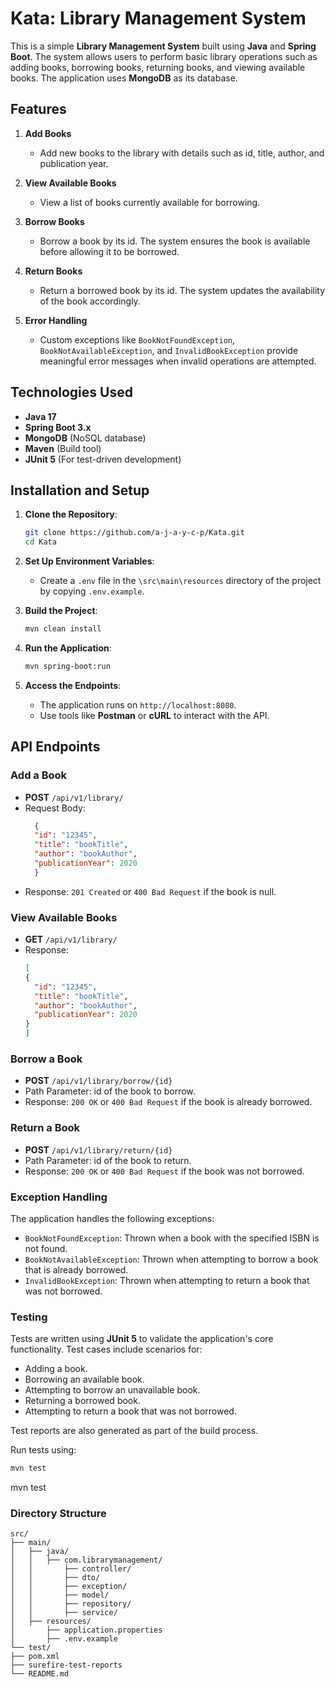 # Kata: Library Management System

This is a simple **Library Management System** built using **Java** and **Spring Boot**. The system allows users to perform basic library operations such as adding books, borrowing books, returning books, and viewing available books. The application uses **MongoDB** as its database.

## Features

1. **Add Books**
    - Add new books to the library with details such as id, title, author, and publication year.

2. **View Available Books**
    - View a list of books currently available for borrowing.

3. **Borrow Books**
    - Borrow a book by its id. The system ensures the book is available before allowing it to be borrowed.

4. **Return Books**
    - Return a borrowed book by its id. The system updates the availability of the book accordingly.

5. **Error Handling**
    - Custom exceptions like `BookNotFoundException`, `BookNotAvailableException`, and `InvalidBookException` provide meaningful error messages when invalid operations are attempted.

## Technologies Used

- **Java 17**
- **Spring Boot 3.x**
- **MongoDB** (NoSQL database)
- **Maven** (Build tool)
- **JUnit 5** (For test-driven development)

## Installation and Setup

1. **Clone the Repository**:
   ```bash
   git clone https://github.com/a-j-a-y-c-p/Kata.git
   cd Kata
   ```

2. **Set Up Environment Variables**:

   - Create a `.env` file in the `\src\main\resources` directory of the project by copying `.env.example`.

3. **Build the Project**:

    ```bash
    mvn clean install
   ```

4. **Run the Application**:

    ```bash
    mvn spring-boot:run
    ```

5. **Access the Endpoints**:

    - The application runs on `http://localhost:8080`.
    - Use tools like **Postman** or **cURL** to interact with the API.

## API Endpoints

### Add a Book

- **POST** `/api/v1/library/`
- Request Body:
  ```json
    {
    "id": "12345",
    "title": "bookTitle",
    "author": "bookAuthor",
    "publicationYear": 2020
    }
  ```
- Response: `201 Created` or `400 Bad Request` if the book is null.

### View Available Books

- **GET** `/api/v1/library/`
- Response:
  ```json
  [
  {
    "id": "12345",
    "title": "bookTitle",
    "author": "bookAuthor",
    "publicationYear": 2020
  }
  ]
  ```

### Borrow a Book

- **POST** `/api/v1/library/borrow/{id}`
- Path Parameter: id of the book to borrow.
- Response: `200 OK` or `400 Bad Request` if the book is already borrowed.

### Return a Book

- **POST** `/api/v1/library/return/{id}`
- Path Parameter: id of the book to return.
- Response: `200 OK` or `400 Bad Request` if the book was not borrowed.
  
### Exception Handling

The application handles the following exceptions:

- `BookNotFoundException`: Thrown when a book with the specified ISBN is not found.
- `BookNotAvailableException`: Thrown when attempting to borrow a book that is already borrowed.
- `InvalidBookException`: Thrown when attempting to return a book that was not borrowed.

### Testing

Tests are written using **JUnit 5** to validate the application's core functionality. Test cases include scenarios for:

- Adding a book.
- Borrowing an available book.
- Attempting to borrow an unavailable book.
- Returning a borrowed book.
- Attempting to return a book that was not borrowed.

Test reports are also generated as part of the build process.

Run tests using:
   ```bash
   mvn test
   ```
mvn test


### Directory Structure

```plaintext
src/
├── main/
│   ├── java/
│   │   ├── com.librarymanagement/
│   │       ├── controller/
│   │       ├── dto/
│   │       ├── exception/
│   │       ├── model/
│   │       ├── repository/
│   │       ├── service/
│   ├── resources/
│       ├── application.properties
│       ├── .env.example
└── test/
├── pom.xml
├── surefire-test-reports
└── README.md
```